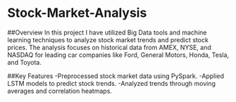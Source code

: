 # Stock-Market-Analysis

##Overview
In this project I have utilized Big Data tools and machine learning techniques to analyze stock market trends and predict stock prices. The analysis focuses on historical data from AMEX, NYSE, and NASDAQ for leading car companies like Ford, General Motors, Honda, Tesla, and Toyota.

##Key Features
-Preprocessed stock market data using PySpark.
-Applied LSTM models to predict stock trends.
-Analyzed trends through moving averages and correlation heatmaps.
